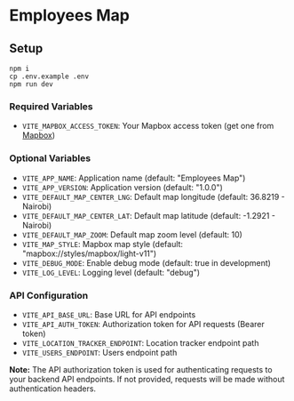 # Employees Map

## Setup

```
npm i
cp .env.example .env
npm run dev
```

### Required Variables
- `VITE_MAPBOX_ACCESS_TOKEN`: Your Mapbox access token (get one from [Mapbox](https://account.mapbox.com/access-tokens/))

### Optional Variables
- `VITE_APP_NAME`: Application name (default: "Employees Map")
- `VITE_APP_VERSION`: Application version (default: "1.0.0")
- `VITE_DEFAULT_MAP_CENTER_LNG`: Default map longitude (default: 36.8219 - Nairobi)
- `VITE_DEFAULT_MAP_CENTER_LAT`: Default map latitude (default: -1.2921 - Nairobi)
- `VITE_DEFAULT_MAP_ZOOM`: Default map zoom level (default: 10)
- `VITE_MAP_STYLE`: Mapbox map style (default: "mapbox://styles/mapbox/light-v11")
- `VITE_DEBUG_MODE`: Enable debug mode (default: true in development)
- `VITE_LOG_LEVEL`: Logging level (default: "debug")

### API Configuration
- `VITE_API_BASE_URL`: Base URL for API endpoints
- `VITE_API_AUTH_TOKEN`: Authorization token for API requests (Bearer token)
- `VITE_LOCATION_TRACKER_ENDPOINT`: Location tracker endpoint path
- `VITE_USERS_ENDPOINT`: Users endpoint path

**Note:** The API authorization token is used for authenticating requests to your backend API endpoints. If not provided, requests will be made without authentication headers.
